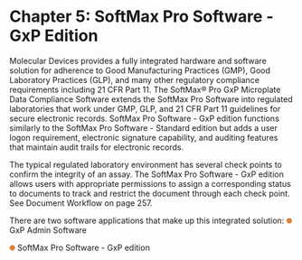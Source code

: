 # Chapter 5: SoftMax Pro Software - GxP Edition

Molecular Devices provides a fully integrated hardware and software solution for adherence to Good Manufacturing Practices (GMP), Good Laboratory Practices (GLP), and many other regulatory compliance requirements including 21 CFR Part 11. The SoftMax® Pro GxP Microplate Data Compliance Software extends the SoftMax Pro Software into regulated laboratories that work under GMP, GLP, and 21 CFR Part 11 guidelines for secure electronic records. SoftMax Pro Software - GxP edition functions similarly to the SoftMax Pro Software - Standard edition but adds a user logon requirement, electronic signature capability, and auditing features that maintain audit trails for electronic records.

The typical regulated laboratory environment has several check points to confirm the integrity of an assay. The SoftMax Pro Software - GxP edition allows users with appropriate permissions to assign a corresponding status to documents to track and restrict the document through each check point. See Document Workflow on page 257.

There are two software applications that make up this integrated solution: ![](<../../../.gitbook/assets/1 (6) (1) (1) (1).png>) GxP Admin Software

![](<../../../.gitbook/assets/2 (8) (1) (1).png>) SoftMax Pro Software - GxP edition

